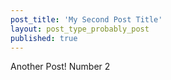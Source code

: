 ```yaml
---
post_title: 'My Second Post Title'
layout: post_type_probably_post
published: true
---
```

Another Post!
Number 2
